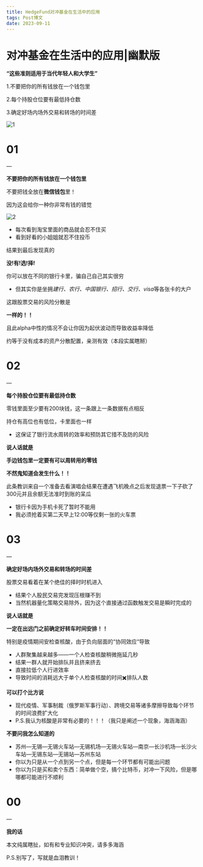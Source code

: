 ```yaml
---
title: HedgeFund对冲基金在生活中的应用
tags: Post博文
date: 2023-09-11
---
```


# **对冲基金在生活中的应用|幽默版**

**“**这些准则适用于当代年轻人和大学生**”**

1.不要把你的所有钱放在一个钱包里

2.每个持股仓位要有最低持仓数

3.确定好场内场外交易和转场的时间差

![1](https://s2.loli.net/2023/09/11/iel1oEjphGgfqCT.png)

# 01

—

**不要把你的所有钱放在一个钱包里**

不要把钱全放在**微信钱包**里！

因为这会给你一种你非常有钱的错觉

![2](https://s2.loli.net/2023/09/11/4IVSTwbgUCvXnyz.jpg)

- 每次看到淘宝里面的商品就会忍不住买
- 看到好看的小姐姐就忍不住投币

结果到最后发现真的

**没!有!选!择!**

你可以放在不同的银行卡里，骗自己自己其实很穷

- 但其实你是坐拥*建行、农行、中国银行、招行、交行、visa*等各张卡的大户

这跟股票交易️的风险分散是

**一样的！！**

且此alpha中性的情况不会让你因为起伏波动而导致收益率降低

约等于没有成本的资产分散配置，亲测有效（本段实属瞎掰）

# 02

—

**每个持股仓位要有最低持仓数**

零钱里面至少要有200块钱，这一条跟上一条数据有点相反

持仓有高位也有低位，卡里面也一样

- 这保证了银行流水周转的效率和预防其它措不及防的风险

**说人话就是**

**手边钱包里一定要有可以周转用的零钱**

**不然鬼知道会发生什么！！**



此条教训来自一个准备去看演唱会结果在遭遇飞机晚点之后发现退票一下子砍了300元并且余额无法准时到账的呆瓜

- 银行卡因为手机卡死了暂时不能用
- 我必须抢着买第二天早上12:00等仅剩一张的火车票

# 03

—

**确定好场内场外交易和转场的时间差**

股票交易看着在某个绝佳的择时时机进入

- 结果个人股民交易完发现压根赚不到
- 当然机器量化策略交易除外，因为这个直接通过函数触发交易是瞬时完成的

**说人话就是**

**一定在出远门之前确定好转车时间安排！！**



特别是疫情期间安检查核酸，由于负向层面的“协同效应“导致

- 人群聚集越来越多——一个人检查核酸稍微拖延几秒
- 结果一群人就开始排队并且挤来挤去
- 直接拉低个人行进效率
- 导致时间的消耗远大于单个人检查核酸的时间✖️排队人数

**可以打个比方说**

- 现代疫情、军事制裁（俄罗斯军事行动）、跨境交易等诸多摩擦导致每个环节的时间浪费扩大化
- P.S.我认为核酸是非常有必要的！！！（我只是阐述一个现象，海涵海涵）

**不要问我怎么知道的**

- 苏州—无锡—无锡火车站—无锡机场—无锡火车站—南京—长沙机场—长沙火车站—无锡东站—无锡站—苏州东站
- 你以为只是从一个点到另一个点，但是每一个环节都有可能出问题
- 你以为只是买和卖个东西：简单做个空，搞个比特币，对冲一下风险，但是哪哪都可能进行不顺利

# 00

—

**我的话**

本文纯属瞎扯，如有和专业知识冲突，请多多海涵

P.S.别写了，写就是血泪教训！

